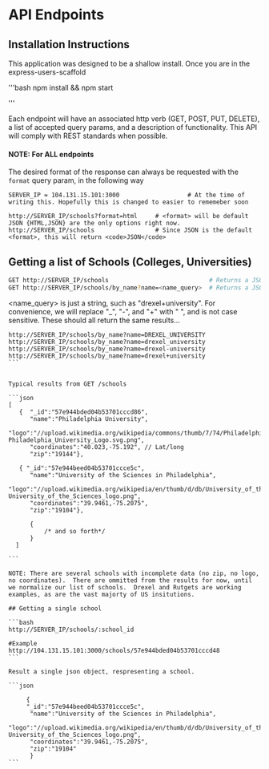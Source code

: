 # API Endpoints

## Installation Instructions

This application was designed to be a shallow install.  Once you are in the express-users-scaffold

'''bash
npm install && npm start

'''

Each endpoint will have an associated http verb (GET, POST, PUT, DELETE), a list of accepted query params, and a description of functionality.  This API will comply with REST standards when possible.

#### NOTE: For ALL endpoints

The desired format of the response can always be requested with the <code>format</code> query param, in the following way

```
SERVER_IP = 104.131.15.101:3000                   # At the time of writing this. Hopefully this is changed to easier to rememeber soon

http://SERVER_IP/schools?format=html     # <format> will be default JSON {HTML,JSON} are the only options right now.
http://SERVER_IP/schools                 # Since JSON is the default <format>, this will return <code>JSON</code>
```

## Getting a list of Schools (Colleges, Universities)

```bash
GET http://SERVER_IP/schools                            # Returns a JSON array, of all schools in our database
GET http://SERVER_IP/schools/by_name?name=<name_query>  # Returns a JSON array, of all schools in our database with names matching <name_query>
```

<name_query> is just a string, such as "drexel+university".  For convenience, we will replace "_", "-", and "+" with " ", and <name> is not case sensitive.  These should all return the same results...

````
http://SERVER_IP/schools/by_name?name=DREXEL_UNIVERSITY
http://SERVER_IP/schools/by_name?name=drexel_university
http://SERVER_IP/schools/by_name?name=drexel-university
http://SERVER_IP/schools/by_name?name=drexel+university
```


Typical results from GET /schools

```json
[
   {  "_id":"57e944bded04b53701cccd86",
      "name":"Philadelphia University",
      "logo":"//upload.wikimedia.org/wikipedia/commons/thumb/7/74/Philadelphia_University_Logo.svg/180px-Philadelphia_University_Logo.svg.png",
      "coordinates":"40.023,-75.192", // Lat/long
      "zip":"19144"},
      
   { "_id":"57e944beed04b53701ccce5c",
      "name":"University of the Sciences in Philadelphia",
      "logo":"//upload.wikimedia.org/wikipedia/en/thumb/d/db/University_of_the_Sciences_logo.png/220px-University_of_the_Sciences_logo.png",
      "coordinates":"39.9461,-75.2075",
      "zip":"19104"},
      
      {
          /* and so forth*/
      }
  ]

```

NOTE: There are several schools with incomplete data (no zip, no logo, no coordinates).  There are ommitted from the results for now, until we normalize our list of schools.  Drexel and Rutgets are working examples, as are the vast majorty of US insitutions. 

## Getting a single school

```bash
http://SERVER_IP/schools/:school_id

#Example 
http://104.131.15.101:3000/schools/57e944bded04b53701cccd48
```

Result a single json object, respresenting a school.

```json
     
     { 
     "_id":"57e944beed04b53701ccce5c",
      "name":"University of the Sciences in Philadelphia",
      "logo":"//upload.wikimedia.org/wikipedia/en/thumb/d/db/University_of_the_Sciences_logo.png/220px-University_of_the_Sciences_logo.png",
      "coordinates":"39.9461,-75.2075",
      "zip":"19104"
      }
```
